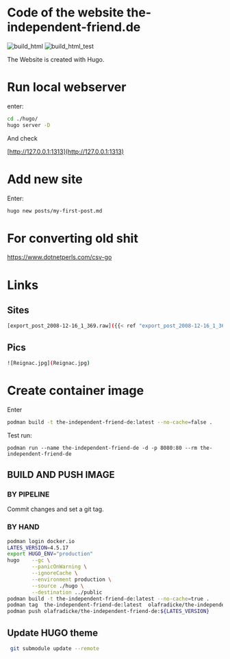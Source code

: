 Code of the website the-independent-friend.de
=============================================

![build_html](https://github.com/OlafRadicke/the-independent-friend-static/actions/workflows/build_html.yaml/badge.svg)
![build_html_test](https://github.com/OlafRadicke/the-independent-friend-static/actions/workflows/build_html_test.yaml/badge.svg)

The Website is created with Hugo.

# Run local webserver #

enter:

```bash
cd ./hugo/
hugo server -D
```
And check

[http://127.0.0.1:1313](http://127.0.0.1:1313)

# Add new site #

Enter:

```bash
hugo new posts/my-first-post.md
```

# For converting old shit #

https://www.dotnetperls.com/csv-go

# Links #

## Sites ##

```bash
[export_post_2008-12-16_1_369.raw]({{< ref "export_post_2008-12-16_1_369.raw" "amp" >}})
```

## Pics ##

```bash
![Reignac.jpg](Reignac.jpg)
```


# Create container image

Enter

```bash
podman build -t the-independent-friend-de:latest --no-cache=false .
```

Test run:

```
podman run --name the-independent-friend-de -d -p 8080:80 --rm the-independent-friend-de
```


BUILD AND PUSH IMAGE
--------------------

### BY PIPELINE

Commit changes and set a git tag.

### BY HAND

```bash
podman login docker.io
LATES_VERSION=4.5.17
export HUGO_ENV="production"
hugo 	--gc \
        --panicOnWarning \
		--ignoreCache \
		--environment production \
		--source ./hugo \
		--destination ../public
podman build -t the-independent-friend-de:latest --no-cache=true .
podman tag  the-independent-friend-de:latest  olafradicke/the-independent-friend-de:${LATES_VERSION}
podman push olafradicke/the-independent-friend-de:${LATES_VERSION}
```

Update HUGO theme
-----------------

```bash
 git submodule update --remote
 ```
